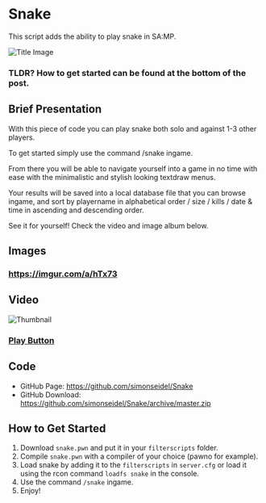 # Snake
This script adds the ability to play snake in SA:MP. 

![Title Image](https://i.imgur.com/REVyqkn.png)
### TLDR? How to get started can be found at the bottom of the post.

## Brief Presentation
With this piece of code you can play snake both solo and against 1-3 other players.

To get started simply use the command /snake ingame.

From there you will be able to navigate yourself into a game in no time with ease with the minimalistic and stylish looking textdraw menus.

Your results will be saved into a local database file that you can browse ingame, and sort by playername in alphabetical order / size / kills / date & time in ascending and descending order.

See it for yourself! Check the video and image album below.

## Images
### https://imgur.com/a/hTx73

## Video
![Thumbnail](https://i.imgur.com/Ar7nybW.png)
### [Play Button](https://youtu.be/1DLlS3vu3AU)

## Code
* GitHub Page: https://github.com/simonseidel/Snake
* GitHub Download: https://github.com/simonseidel/Snake/archive/master.zip

## How to Get Started
1. Download ```snake.pwn``` and put it in your ```filterscripts``` folder.
2. Compile ```snake.pwn``` with a compiler of your choice (pawno for example).
3. Load snake by adding it to the ```filterscripts``` in ```server.cfg``` or load it using the rcon command ```loadfs snake``` in the console.
4. Use the command ```/snake``` ingame.
5. Enjoy!
